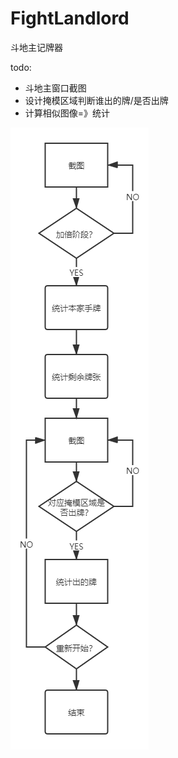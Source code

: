 # FightLandlord
斗地主记牌器

todo:
 - 斗地主窗口截图
 - 设计掩模区域判断谁出的牌/是否出牌
 - 计算相似图像=》统计
 
 ![流程图](imgs\流程图.png)
 